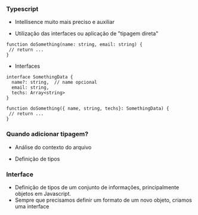 ### Typescript

- Intellisence muito mais preciso e auxiliar

- Utilização das interfaces ou aplicação de "tipagem direta"

```
function doSomething(name: string, email: string) {
 // return ... 
}

```

* Interfaces

```
interface SomethingData {
  name?: string,  // name opcional
  email: string,
  techs: Array<string>
}

function doSomething({ name, string, techs}: SomethingData) {
 // return ... 
}

```
### Quando adicionar tipagem?

- Análise do contexto do arquivo

 * Definição de tipos

### Interface

- Definição de tipos de um conjunto de informações, principalmente objetos em Javascript.
- Sempre que precisamos definir um formato de um novo objeto, criamos uma interface
